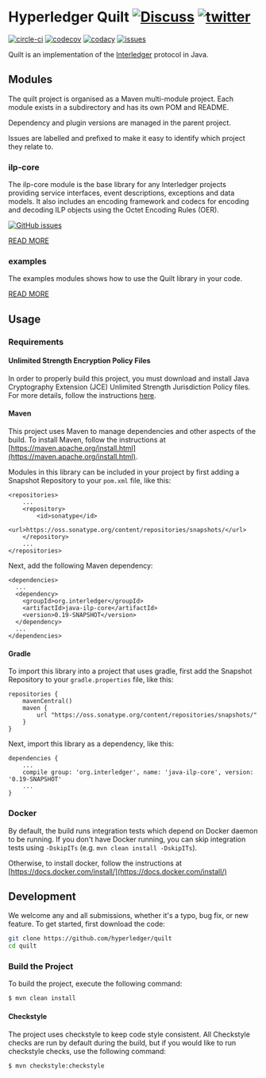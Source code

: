# Hyperledger Quilt [![Discuss][forum-image]][forum-url] [![twitter][twitter-image]][twitter-url]
[![circle-ci][circle-image]][circle-url] [![codecov][codecov-image]][codecov-url] [![codacy][codacy-image]][codacy-url] [![issues][github-issues-image]][github-issues-url]

Quilt is an implementation of the [Interledger](https://interledger.org) protocol in Java.

## Modules

The quilt project is organised as a Maven multi-module project. Each module exists in a subdirectory and has its own
POM and README.

Dependency and plugin versions are managed in the parent project.

Issues are labelled and prefixed to make it easy to identify which project they relate to.

### ilp-core

The ilp-core module is the base library for any Interledger projects providing service interfaces, event descriptions,
exceptions and data models. It also includes an encoding framework and codecs for encoding and decoding ILP objects
using the Octet Encoding Rules (OER).

[![GitHub issues](https://img.shields.io/github/issues-raw/hyperledger/quilt/ilp-core.svg)](https://github.com/hyperledger/quilt/issues?q=is%3Aissue+is%3Aopen+label%3Ailp-core)

[READ MORE](./ilp-core)

### examples

The examples modules shows how to use the Quilt library in your code.

[READ MORE](./examples/README.md)

## Usage

### Requirements

#### Unlimited Strength Encryption Policy Files 
In order to properly build this project, you must download and install Java Cryptography Extension 
(JCE) Unlimited Strength Jurisdiction Policy files. For more details, follow the instructions 
[here](http://www.oracle.com/technetwork/java/javase/downloads/jce8-download-2133166.html). 

#### Maven
This project uses Maven to manage dependencies and other aspects of the build. 
To install Maven, follow the instructions at [https://maven.apache.org/install.html](https://maven.apache.org/install.html).

Modules in this library can be included in your project by first adding a Snapshot Repository to your `pom.xml` file, like this:

```
<repositories>
    ...
    <repository>
        <id>sonatype</id>
        <url>https://oss.sonatype.org/content/repositories/snapshots/</url>
    </repository>
    ...
</repositories>
```
Next, add the following Maven dependency:

```
<dependencies>
  ...
  <dependency>
    <groupId>org.interledger</groupId>
    <artifactId>java-ilp-core</artifactId>
    <version>0.19-SNAPSHOT</version>
  </dependency>
  ...
</dependencies>
```

#### Gradle
To import this library into a project that uses gradle, first add the Snapshot Repository to your `gradle.properties` file, like this:

```
repositories {
    mavenCentral()
    maven {
        url "https://oss.sonatype.org/content/repositories/snapshots/"
    }
}
```
Next, import this library as a dependency, like this:

```
dependencies {
    ...
    compile group: 'org.interledger', name: 'java-ilp-core', version: '0.19-SNAPSHOT'
    ...
}
```

### Docker
By default, the build runs integration tests which depend on Docker daemon to be running. If you don't have Docker running, you can
skip integration tests using `-DskipITs` (e.g. `mvn clean install -DskipITs`).

Otherwise, to install docker, follow the instructions at [https://docs.docker.com/install/](https://docs.docker.com/install/) 

## Development
We welcome any and all submissions, whether it's a typo, bug fix, or new feature. To get started, first download the code:

``` sh
git clone https://github.com/hyperledger/quilt
cd quilt
```

### Build the Project
To build the project, execute the following command:

```bash
$ mvn clean install
```

#### Checkstyle
The project uses checkstyle to keep code style consistent. All Checkstyle checks are run by default during the build, but if you would like to run checkstyle checks, use the following command:

```bash
$ mvn checkstyle:checkstyle
```


[forum-url]: https://forum.interledger.org/tags/java-ilpv4-connector
[forum-image]: https://img.shields.io/badge/Discuss-Interledger%20Forum-blue.svg
[circle-image]: https://circleci.com/gh/hyperledger/quilt.svg?style=shield
[circle-url]: https://circleci.com/gh/hyperledger/quilt
[codecov-image]: https://codecov.io/gh/hyperledger/quilt/branch/master/graph/badge.svg
[codecov-url]: https://codecov.io/gh/hyperledger/quilt
[codacy-image]: https://api.codacy.com/project/badge/Grade/02e8d6c0d9d8482e9e8d9725ceb64d9f
[codacy-url]: https://www.codacy.com/app/sappenin/quilt?utm_source=github.com&amp;utm_medium=referral&amp;utm_content=hyperledger/quilt&amp;utm_campaign=Badge_Grade
[twitter-image]: https://img.shields.io/twitter/follow/interledger.svg?style=social
[twitter-url]: https://twitter.com/intent/follow?screen_name=interledger
[github-issues-image]: https://img.shields.io/github/issues/hyperledger/quilt.svg
[github-issues-url]: https://github.com/hyperledger/quilt/issues
